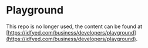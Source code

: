 # Playground

This repo is no longer used, the content can be found at [https://idfyed.com/business/developers/playground](https://idfyed.com/business/developers/playground).
